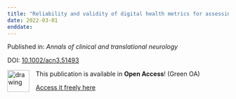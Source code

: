 ```yaml
---
title: "Reliability and validity of digital health metrics for assessing arm and hand impairments in an ataxic disorder."
date: 2022-03-01
enddate:
---
```


Published in: *Annals of clinical and translational neurology*

DOI: [10.1002/acn3.51493](https://doi.org/10.1002/acn3.51493)

<img src="https://upload.wikimedia.org/wikipedia/commons/thumb/9/90/Open_Access_logo_PLoS_white_green.svg/576px-Open_Access_logo_PLoS_white_green.svg.png" alt="drawing" width="50" align="left"/> &nbsp;&nbsp;&nbsp;This publication is available in **Open Access**! (Green OA)

&nbsp;&nbsp;&nbsp;[Access it freely here](https://www.research-collection.ethz.ch/bitstream/20.500.11850/536717/2/AnnClinTranslNeurol-2022-Kanzler-Reliabilityandvalidityofdigitalhealthmetricsforassessingarmandhand.pdf
)

